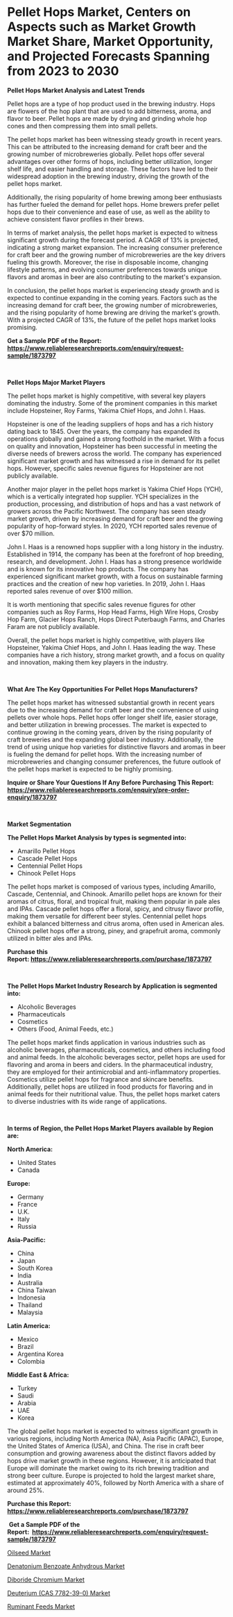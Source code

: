 <p><h1>Pellet Hops Market, Centers on Aspects such as Market Growth Market Share, Market Opportunity, and Projected Forecasts Spanning from 2023 to 2030</h1></p><p><strong>Pellet Hops Market Analysis and Latest Trends</strong></p>
<p><p>Pellet hops are a type of hop product used in the brewing industry. Hops are flowers of the hop plant that are used to add bitterness, aroma, and flavor to beer. Pellet hops are made by drying and grinding whole hop cones and then compressing them into small pellets.</p><p>The pellet hops market has been witnessing steady growth in recent years. This can be attributed to the increasing demand for craft beer and the growing number of microbreweries globally. Pellet hops offer several advantages over other forms of hops, including better utilization, longer shelf life, and easier handling and storage. These factors have led to their widespread adoption in the brewing industry, driving the growth of the pellet hops market.</p><p>Additionally, the rising popularity of home brewing among beer enthusiasts has further fueled the demand for pellet hops. Home brewers prefer pellet hops due to their convenience and ease of use, as well as the ability to achieve consistent flavor profiles in their brews.</p><p>In terms of market analysis, the pellet hops market is expected to witness significant growth during the forecast period. A CAGR of 13% is projected, indicating a strong market expansion. The increasing consumer preference for craft beer and the growing number of microbreweries are the key drivers fueling this growth. Moreover, the rise in disposable income, changing lifestyle patterns, and evolving consumer preferences towards unique flavors and aromas in beer are also contributing to the market's expansion.</p><p>In conclusion, the pellet hops market is experiencing steady growth and is expected to continue expanding in the coming years. Factors such as the increasing demand for craft beer, the growing number of microbreweries, and the rising popularity of home brewing are driving the market's growth. With a projected CAGR of 13%, the future of the pellet hops market looks promising.</p></p>
<p><strong>Get a Sample PDF of the Report:&nbsp; <a href="https://www.reliableresearchreports.com/enquiry/request-sample/1873797">https://www.reliableresearchreports.com/enquiry/request-sample/1873797</a></strong></p>
<p>&nbsp;</p>
<p><strong>Pellet Hops Major Market Players</strong></p>
<p><p>The pellet hops market is highly competitive, with several key players dominating the industry. Some of the prominent companies in this market include Hopsteiner, Roy Farms, Yakima Chief Hops, and John I. Haas.</p><p>Hopsteiner is one of the leading suppliers of hops and has a rich history dating back to 1845. Over the years, the company has expanded its operations globally and gained a strong foothold in the market. With a focus on quality and innovation, Hopsteiner has been successful in meeting the diverse needs of brewers across the world. The company has experienced significant market growth and has witnessed a rise in demand for its pellet hops. However, specific sales revenue figures for Hopsteiner are not publicly available.</p><p>Another major player in the pellet hops market is Yakima Chief Hops (YCH), which is a vertically integrated hop supplier. YCH specializes in the production, processing, and distribution of hops and has a vast network of growers across the Pacific Northwest. The company has seen steady market growth, driven by increasing demand for craft beer and the growing popularity of hop-forward styles. In 2020, YCH reported sales revenue of over $70 million.</p><p>John I. Haas is a renowned hops supplier with a long history in the industry. Established in 1914, the company has been at the forefront of hop breeding, research, and development. John I. Haas has a strong presence worldwide and is known for its innovative hop products. The company has experienced significant market growth, with a focus on sustainable farming practices and the creation of new hop varieties. In 2019, John I. Haas reported sales revenue of over $100 million.</p><p>It is worth mentioning that specific sales revenue figures for other companies such as Roy Farms, Hop Head Farms, High Wire Hops, Crosby Hop Farm, Glacier Hops Ranch, Hops Direct Puterbaugh Farms, and Charles Faram are not publicly available.</p><p>Overall, the pellet hops market is highly competitive, with players like Hopsteiner, Yakima Chief Hops, and John I. Haas leading the way. These companies have a rich history, strong market growth, and a focus on quality and innovation, making them key players in the industry.</p></p>
<p>&nbsp;</p>
<p><strong>What Are The Key Opportunities For Pellet Hops Manufacturers?</strong></p>
<p><p>The pellet hops market has witnessed substantial growth in recent years due to the increasing demand for craft beer and the convenience of using pellets over whole hops. Pellet hops offer longer shelf life, easier storage, and better utilization in brewing processes. The market is expected to continue growing in the coming years, driven by the rising popularity of craft breweries and the expanding global beer industry. Additionally, the trend of using unique hop varieties for distinctive flavors and aromas in beer is fueling the demand for pellet hops. With the increasing number of microbreweries and changing consumer preferences, the future outlook of the pellet hops market is expected to be highly promising.</p></p>
<p><strong>Inquire or Share Your Questions If Any Before Purchasing This Report: <a href="https://www.reliableresearchreports.com/enquiry/pre-order-enquiry/1873797">https://www.reliableresearchreports.com/enquiry/pre-order-enquiry/1873797</a></strong></p>
<p>&nbsp;</p>
<p><strong>Market Segmentation</strong></p>
<p><strong>The Pellet Hops Market Analysis by types is segmented into:</strong></p>
<p><ul><li>Amarillo Pellet Hops</li><li>Cascade Pellet Hops</li><li>Centennial Pellet Hops</li><li>Chinook Pellet Hops</li></ul></p>
<p><p>The pellet hops market is composed of various types, including Amarillo, Cascade, Centennial, and Chinook. Amarillo pellet hops are known for their aromas of citrus, floral, and tropical fruit, making them popular in pale ales and IPAs. Cascade pellet hops offer a floral, spicy, and citrusy flavor profile, making them versatile for different beer styles. Centennial pellet hops exhibit a balanced bitterness and citrus aroma, often used in American ales. Chinook pellet hops offer a strong, piney, and grapefruit aroma, commonly utilized in bitter ales and IPAs.</p></p>
<p><strong>Purchase this Report:&nbsp;<a href="https://www.reliableresearchreports.com/purchase/1873797">https://www.reliableresearchreports.com/purchase/1873797</a></strong></p>
<p>&nbsp;</p>
<p><strong>The Pellet Hops Market Industry Research by Application is segmented into:</strong></p>
<p><ul><li>Alcoholic Beverages</li><li>Pharmaceuticals</li><li>Cosmetics</li><li>Others (Food, Animal Feeds, etc.)</li></ul></p>
<p><p>The pellet hops market finds application in various industries such as alcoholic beverages, pharmaceuticals, cosmetics, and others including food and animal feeds. In the alcoholic beverages sector, pellet hops are used for flavoring and aroma in beers and ciders. In the pharmaceutical industry, they are employed for their antimicrobial and anti-inflammatory properties. Cosmetics utilize pellet hops for fragrance and skincare benefits. Additionally, pellet hops are utilized in food products for flavoring and in animal feeds for their nutritional value. Thus, the pellet hops market caters to diverse industries with its wide range of applications.</p></p>
<p>&nbsp;</p>
<p><strong>In terms of Region, the Pellet Hops Market Players available by Region are:</strong></p>
<p>
    <p> <strong> North America: </strong>
        <ul>
            <li>United States</li>
            <li>Canada</li>
        </ul>
        </p> 
    <p> <strong> Europe: </strong>
        <ul>
            <li>Germany</li>
            <li>France</li>
            <li>U.K.</li>
            <li>Italy</li>
            <li>Russia</li>
        </ul>
        </p> 
    <p> <strong> Asia-Pacific: </strong>
        <ul>
            <li>China</li>
            <li>Japan</li>
            <li>South Korea</li>
            <li>India</li>
            <li>Australia</li>
            <li>China Taiwan</li>
            <li>Indonesia</li>
            <li>Thailand</li>
            <li>Malaysia</li>
        </ul>
        </p> 
    <p> <strong> Latin America: </strong>
        <ul>
            <li>Mexico</li>
            <li>Brazil</li>
            <li>Argentina Korea</li>
            <li>Colombia</li>
        </ul>
        </p> 
    <p> <strong> Middle East & Africa: </strong>
        <ul>
            <li>Turkey</li>
            <li>Saudi</li>
            <li>Arabia</li>
            <li>UAE</li>
            <li>Korea</li>
        </ul>
    </p>
    </p>
<p><p>The global pellet hops market is expected to witness significant growth in various regions, including North America (NA), Asia Pacific (APAC), Europe, the United States of America (USA), and China. The rise in craft beer consumption and growing awareness about the distinct flavors added by hops drive market growth in these regions. However, it is anticipated that Europe will dominate the market owing to its rich brewing tradition and strong beer culture. Europe is projected to hold the largest market share, estimated at approximately 40%, followed by North America with a share of around 25%.</p></p>
<p><strong>Purchase this Report: <a href="https://www.reliableresearchreports.com/purchase/1873797">https://www.reliableresearchreports.com/purchase/1873797</a></strong></p>
<p>&nbsp;<strong>Get a Sample PDF of the Report:&nbsp;&nbsp;<a href="https://www.reliableresearchreports.com/enquiry/request-sample/1873797">https://www.reliableresearchreports.com/enquiry/request-sample/1873797</a></strong></p>
<p><strong></strong></p>
<p><p><a href="https://github.com/BryceTownsendr/Market-Research-Report-List-1/blob/main/oilseed-market.md">Oilseed Market</a></p><p><a href="https://medium.com/@edenkrajcik/denatonium-benzoate-anhydrous-market-trends-and-market-analysis-forecasted-for-period-2023-2030-27b1c7acc0c8">Denatonium Benzoate Anhydrous Market</a></p><p><a href="https://medium.com/@nicosmitham/diboride-chromium-market-trends-forecast-and-competitive-analysis-to-2030-41bfd68a6b11">Diboride Chromium Market</a></p><p><a href="https://medium.com/@jasperkuhic2023/deuterium-cas-7782-39-0-nbsp-market-focuses-on-market-share-size-and-projected-forecast-till-f6f19c3ad31c">Deuterium (CAS 7782-39-0) Market</a></p><p><a href="https://github.com/WillieWoodard/Market-Research-Report-List-1/blob/main/ruminant-feeds-market.md">Ruminant Feeds Market</a></p></p>